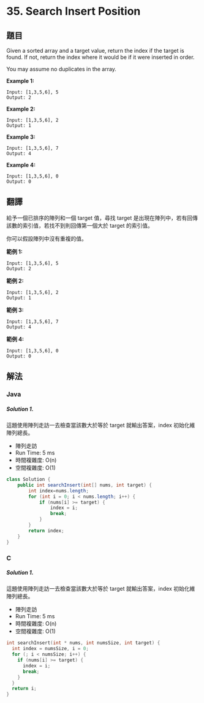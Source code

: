 # 35. Search Insert Position 

## 題目

Given a sorted array and a target value, return the index if the target is found. If not, return the index where it would be if it were inserted in order.

You may assume no duplicates in the array.

**Example 1:**
```
Input: [1,3,5,6], 5
Output: 2
```
**Example 2:**
```
Input: [1,3,5,6], 2
Output: 1
```
**Example 3:**
```
Input: [1,3,5,6], 7
Output: 4
```
**Example 4:**
```
Input: [1,3,5,6], 0
Output: 0
```

## 翻譯

給予一個已排序的陣列和一個 target 值，尋找 target 是出現在陣列中，若有回傳該數的索引值，若找不到則回傳第一個大於 target 的索引值。

你可以假設陣列中沒有重複的值。

**範例 1:**
```
Input: [1,3,5,6], 5
Output: 2
```
**範例 2:**
```
Input: [1,3,5,6], 2
Output: 1
```
**範例 3:**
```
Input: [1,3,5,6], 7
Output: 4
```
**範例 4:**
```
Input: [1,3,5,6], 0
Output: 0
```

## 解法

### Java

##### Solution 1.

這題使用陣列走訪一去檢查當該數大於等於 target 就輸出答案，index 初始化維陣列總長。

- 陣列走訪
- Run Time: 5 ms
- 時間複雜度: O(n)
- 空間複雜度: O(1)

```java
class Solution {
    public int searchInsert(int[] nums, int target) {
		int index=nums.length;
		for (int i = 0; i < nums.length; i++) {
			if (nums[i] >= target) {
				index = i;
				break;
			}
		}
		return index;
	}
}
```

### C

##### Solution 1.

這題使用陣列走訪一去檢查當該數大於等於 target 就輸出答案，index 初始化維陣列總長。

- 陣列走訪
- Run Time: 5 ms
- 時間複雜度: O(n)
- 空間複雜度: O(1)

```c
int searchInsert(int * nums, int numsSize, int target) {
  int index = numsSize, i = 0;
  for (; i < numsSize; i++) {
    if (nums[i] >= target) {
      index = i;
      break;
    }
  }
  return i;
}
```